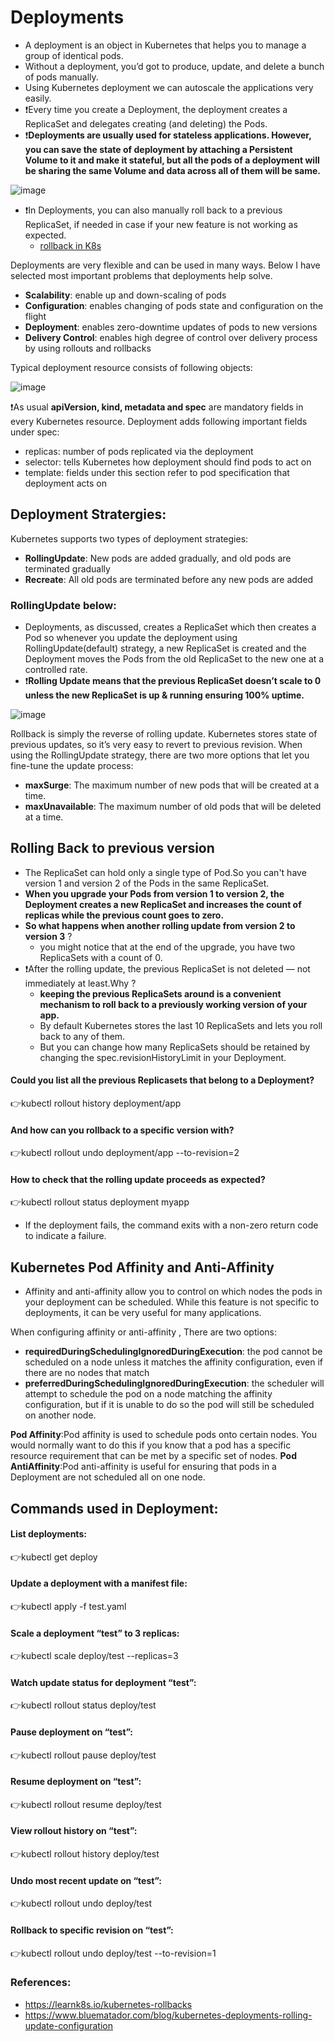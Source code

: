 # Deployments

- A deployment is an object in Kubernetes that helps you to manage a group of identical pods.
- Without a deployment, you’d got to produce, update, and delete a bunch of pods manually.
- Using Kubernetes deployment we can autoscale the applications very easily.
- ❗Every time you create a Deployment, the deployment creates a ReplicaSet and delegates creating (and deleting) the Pods.
- ❗**Deployments are usually used for stateless applications. However, you can save the state of deployment by attaching a Persistent Volume to it and make it stateful, 
  but all the pods of a deployment will be sharing the same Volume and data across all of them will be same.**
  
![image](https://user-images.githubusercontent.com/33947539/141157600-57c6f1d8-4045-4243-bb3a-04855fa46436.png)

- ❗In Deployments, you can also manually roll back to a previous ReplicaSet, if needed in case if your new feature is not working as expected.
   - [rollback in K8s](https://github.com/MeSabya/Kubernetes/blob/main/Deployments/Deployment.md#rolling-back-to-previous-version) 

Deployments are very flexible and can be used in many ways. Below I have selected most important problems that deployments help solve.
- **Scalability**: enable up and down-scaling of pods
- **Configuration**: enables changing of pods state and configuration on the flight
- **Deployment**: enables zero-downtime updates of pods to new versions
- **Delivery Control**: enables high degree of control over delivery process by using rollouts and rollbacks

Typical deployment resource consists of following objects:

![image](https://user-images.githubusercontent.com/33947539/141118126-148d24cd-8d5f-4755-ba61-8c82a5be9eac.png)

❗As usual **apiVersion, kind, metadata and spec** are mandatory fields in every Kubernetes resource. 
Deployment adds following important fields under spec:
- replicas: number of pods replicated via the deployment
- selector: tells Kubernetes how deployment should find pods to act on
- template: fields under this section refer to pod specification that deployment acts on

## Deployment Stratergies:
Kubernetes supports two types of deployment strategies:
- **RollingUpdate**: New pods are added gradually, and old pods are terminated gradually
- **Recreate**: All old pods are terminated before any new pods are added

### RollingUpdate below:
- Deployments, as discussed, creates a ReplicaSet which then creates a Pod so whenever you update the deployment using RollingUpdate(default) strategy, 
  a new ReplicaSet is created and the Deployment moves the Pods from the old ReplicaSet to the new one at a controlled rate. 
- ❗**Rolling Update means that the previous ReplicaSet doesn’t scale to 0 unless the new ReplicaSet is up & running ensuring 100% uptime.**

![image](https://user-images.githubusercontent.com/33947539/141145533-f55c0b1a-a4ef-4e2c-900d-d0533418cfb5.png)

Rollback is simply the reverse of rolling update. Kubernetes stores state of previous updates, so it’s very easy to revert to previous revision.
When using the RollingUpdate strategy, there are two more options that let you fine-tune the update process:

- **maxSurge**: The maximum number of new pods that will be created at a time.
- **maxUnavailable**: The maximum number of old pods that will be deleted at a time.

## Rolling Back to previous version
- The ReplicaSet can hold only a single type of Pod.So you can't have version 1 and version 2 of the Pods in the same ReplicaSet.
- **When you upgrade your Pods from version 1 to version 2, the Deployment creates a new ReplicaSet and increases the count of replicas while the previous count goes to zero.**
- **So what happens when another rolling update from version 2 to version 3** ?
   - you might notice that at the end of the upgrade, you have two ReplicaSets with a count of 0.
- ❗After the rolling update, the previous ReplicaSet is not deleted — not immediately at least.Why ?
  - **keeping the previous ReplicaSets around is a convenient mechanism to roll back to a previously working version of your app.**
  - By default Kubernetes stores the last 10 ReplicaSets and lets you roll back to any of them.
  - But you can change how many ReplicaSets should be retained by changing the spec.revisionHistoryLimit in your Deployment.
#### Could you list all the previous Replicasets that belong to a Deployment?
:point_right:kubectl rollout history deployment/app
#### And how can you rollback to a specific version with?
:point_right:kubectl rollout undo deployment/app --to-revision=2
#### How to check that the rolling update proceeds as expected?
:point_right:kubectl rollout status deployment myapp
 - If the deployment fails, the command exits with a non-zero return code to indicate a failure.

## Kubernetes Pod Affinity and Anti-Affinity
- Affinity and anti-affinity allow you to control on which nodes the pods in your deployment can be scheduled. While this feature is not specific to deployments, it can be very useful for many applications.


When configuring affinity or anti-affinity , There are two options:
- **requiredDuringSchedulingIgnoredDuringExecution**: the pod cannot be scheduled on a node unless it matches the affinity configuration, even if there are no nodes that match
- **preferredDuringSchedulingIgnoredDuringExecution**: the scheduler will attempt to schedule the pod on a node matching the affinity configuration, but if it is unable to do so the pod will still be scheduled on another node.

**Pod Affinity**:Pod affinity is used to schedule pods onto certain nodes. You would normally want to do this if you know that a pod has a specific resource requirement that can be met by a specific set of nodes.
**Pod AntiAffinity**:Pod anti-affinity is useful for ensuring that pods in a Deployment are not scheduled all on one node. 

## Commands used in Deployment:
#### List deployments:
:point_right:kubectl get deploy

#### Update a deployment with a manifest file:
:point_right:kubectl apply -f test.yaml

#### Scale a deployment “test” to 3 replicas:
:point_right:kubectl scale deploy/test --replicas=3

#### Watch update status for deployment “test”:
:point_right:kubectl rollout status deploy/test

#### Pause deployment on “test”:
:point_right:kubectl rollout pause deploy/test

#### Resume deployment on “test”:
:point_right:kubectl rollout resume deploy/test

#### View rollout history on “test”:
:point_right:kubectl rollout history deploy/test

#### Undo most recent update on “test”:
:point_right:kubectl rollout undo deploy/test

#### Rollback to specific revision on “test”:
:point_right:kubectl rollout undo deploy/test --to-revision=1
 

### References:
- https://learnk8s.io/kubernetes-rollbacks
- https://www.bluematador.com/blog/kubernetes-deployments-rolling-update-configuration
